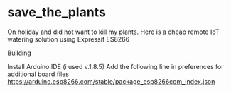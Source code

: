 # save_the_plants
On holiday and did not want to kill my plants.  Here is a cheap remote IoT watering solution using Expressif ES8266


Building

Install Arduino IDE (i used v.1.8.5)
Add the following line in preferences for additional board files
https://arduino.esp8266.com/stable/package_esp8266com_index.json

